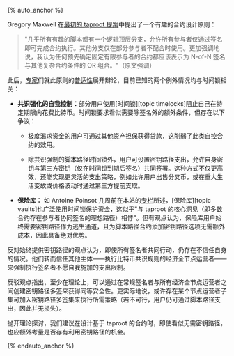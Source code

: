 {% auto_anchor %}

Gregory Maxwell 在[最初的 taproot 提案][maxwell taproot]中提出了一个有趣的合约设计原则：

> "几乎所有有趣的脚本都有一个逻辑顶层分支，允许所有参与者仅通过签名即可完成合约执行。其他分支仅在部分参与者不配合时使用。更加强调地说，我认为任何预先确定固定有限参与者的合约都应该表示为 N-of-N 签名与其他复杂合约条件的 OR 组合。"（原文强调）

此后，[专家][irc log1]们就此原则的[普适性][irc log2]展开辩论，目前已知的两个例外情况均与时间锁相关：

- ​**<!--consensus-augmented-self-control-->**​**共识强化的自我控制：​**​ 部分用户使用[时间锁][topic timelocks]阻止自己在特定期限内花费比特币。时间锁要求看似需要除签名外的额外条件，但存在以下争议：

  - 极度渴求资金的用户可通过其他资产担保获得贷款，这削弱了此类自控合约的效用。

  - 除共识强制的脚本路径时间锁外，用户可设置密钥路径支出，允许自身密钥与第三方密钥（仅在时间锁到期后签名）共同签署。这种方式不仅更高效，还能实现更灵活的支出策略，例如允许用户出售分叉币，或在重大生活变故或价格波动时通过第三方提前支取。

- ​**<!--vaults-->**​**保险库：​**​ 如 Antoine Poinsot 几周前在本站的[专栏][p4tr vaults]所述，[保险库][topic vaults]也广泛使用时间锁保护资金，这似乎"与 taproot 的核心洞见（即多数合约存在参与者协同签名的理想路径）相悖"。但有观点认为，保险库用户始终需要密钥路径作为逃生通道，且为脚本路径合约添加密钥路径选项无需额外成本，因此具备绝对优势。

反对始终提供密钥路径的观点认为，即使所有签名者共同行动，仍存在不信任自身的情况。他们转而信任其他主体——执行比特币共识规则的经济全节点运营者——来强制执行签名者不愿自我施加的支出限制。

反驳观点指出，至少在理论上，可以通过在常规签名者与所有经济全节点运营者之间创建密钥路径多签来获得同等安全性。更实际地说，或许存在某个节点运营者子集可加入密钥路径多签集来执行所需策略（若不可行，用户仍可通过脚本路径支出，因此并无损失）。

抛开理论探讨，我们建议在设计基于 taproot 的合约时，即使看似无需密钥路径，也应额外考量是否存有利用密钥路径的机会。

{% endauto_anchor %}

[p4tr vaults]: /zh/preparing-for-taproot/#使用-taproot-的保险库
[maxwell taproot]: https://gnusha.org/url/https://lists.linuxfoundation.org/pipermail/bitcoin-dev/2018-January/015614.html
[irc log1]: https://gnusha.org/taproot-bip-review/2020-02-09.log
[irc log2]: https://gnusha.org/taproot-bip-review/2020-02-10.log
